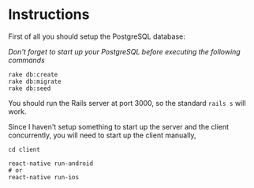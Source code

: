 # Instructions

First of all you should setup the PostgreSQL database:

*Don't forget to start up your PostgreSQL before executing the following commands*

```
rake db:create
rake db:migrate
rake db:seed
```

You should run the Rails server at port 3000, so the standard `rails s` will work.

Since I haven't setup something to start up the server and the client concurrently, you will need to start up the client manually,

```
cd client

react-native run-android
# or
react-native run-ios
```
